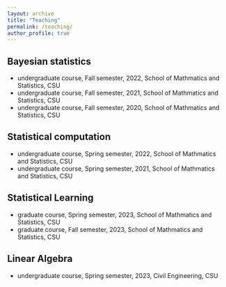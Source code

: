 ```yaml
---
layout: archive
title: "Teaching"
permalink: /teaching/
author_profile: true
---
```


## Bayesian statistics
- undergraduate course, Fall semester, 2022, School of Mathmatics and Statistics, CSU
- undergraduate course, Fall semester, 2021, School of Mathmatics and Statistics, CSU
- undergraduate course, Fall semester, 2020, School of Mathmatics and Statistics, CSU
  
## Statistical computation
- undergraduate course, Spring semester, 2022, School of Mathmatics and Statistics, CSU
- undergraduate course, Spring semester, 2021, School of Mathmatics and Statistics, CSU

## Statistical Learning
- graduate course, Spring semester, 2023, School of Mathmatics and Statistics, CSU
- graduate course, Fall semester, 2023, School of Mathmatics and Statistics, CSU

## Linear Algebra
- undergraduate course, Spring semester, 2023, Civil Engineering, CSU